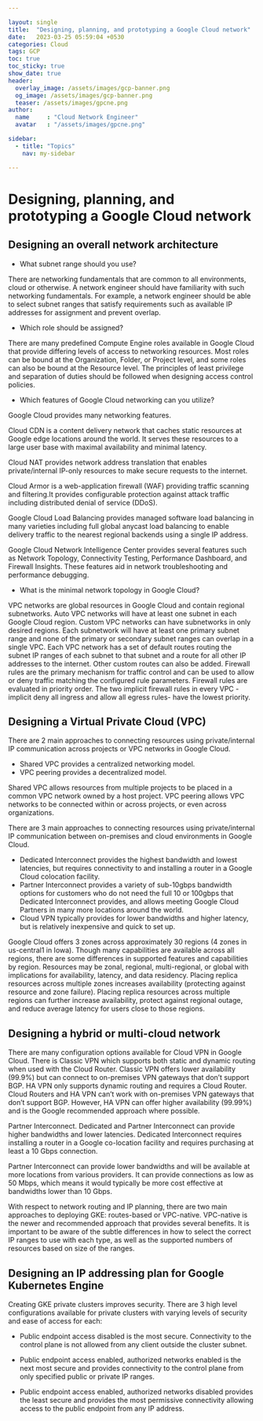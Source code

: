 ```yaml
---

layout: single
title:  "Designing, planning, and prototyping a Google Cloud network"
date:   2023-03-25 05:59:04 +0530
categories: Cloud
tags: GCP
toc: true
toc_sticky: true
show_date: true
header:
  overlay_image: /assets/images/gcp-banner.png
  og_image: /assets/images/gcp-banner.png
  teaser: /assets/images/gpcne.png
author:
  name     : "Cloud Network Engineer"
  avatar   : "/assets/images/gpcne.png"

sidebar:
  - title: "Topics"
    nav: my-sidebar

---
```


# Designing, planning, and prototyping a Google Cloud network

## Designing an overall network architecture

- What subnet range should you use?

There are networking fundamentals that are common to all environments, cloud or otherwise. A network engineer should have familiarity with such networking fundamentals. For example, a network engineer should be able to select subnet ranges that satisfy requirements such as available IP addresses for assignment and prevent overlap.

- Which role should be assigned?

There are many predefined Compute Engine roles available in Google Cloud that provide differing levels of access to networking resources. Most roles can be bound at the Organization, Folder, or Project level, and some roles can also be bound at the Resource level. The principles of least privilege and separation of duties should be followed when designing access control policies.

- Which features of Google Cloud networking can you utilize? 

Google Cloud provides many networking features. 

Cloud CDN is a content delivery network that caches static resources at Google edge locations around the world. It serves these resources to a large user base with maximal availability and minimal latency. 

Cloud NAT provides network address translation that enables private/internal IP-only resources to make secure requests to the internet. 

Cloud Armor is a web-application firewall (WAF) providing traffic scanning and filtering.It provides configurable protection against attack traffic including distributed denial of service (DDoS). 

Google Cloud Load Balancing provides managed software load balancing in many varieties including full global anycast load balancing to enable delivery traffic to the nearest regional backends using a single IP address. 

Google Cloud Network Intelligence Center provides several features such as Network Topology, Connectivity Testing, Performance Dashboard, and Firewall Insights. These features aid in network troubleshooting and performance debugging.

- What is the minimal network topology in Google Cloud?

VPC networks are global resources in Google Cloud and contain regional subnetworks.
Auto VPC networks will have at least one subnet in each Google Cloud region. 
Custom VPC networks can have subnetworks in only desired regions. Each subnetwork will have at least one primary subnet range and none of the primary or secondary subnet ranges can overlap in a single VPC. Each VPC network has a set of default routes routing the subnet IP ranges of each subnet to that subnet and a route for all other IP addresses to the internet. Other custom routes can also be added. Firewall rules are the primary mechanism for traffic control and can be used to allow or deny traffic matching the configured rule parameters. Firewall rules are evaluated in priority order. The two implicit firewall rules in every VPC - implicit deny all ingress and allow all egress rules- have the lowest priority.



## Designing a Virtual Private Cloud (VPC)


There are 2 main approaches to connecting resources using private/internal IP communication across projects or VPC networks in Google Cloud. 
- Shared VPC provides a centralized networking model. 
- VPC peering provides a decentralized model. 

Shared VPC allows resources from multiple projects to be placed in a common VPC network owned by a host project. 
VPC peering allows VPC networks to be connected within or across projects, or even across organizations.

There are 3 main approaches to connecting resources using private/internal IP
communication between on-premises and cloud environments in Google Cloud.
- Dedicated Interconnect provides the highest bandwidth and lowest latencies, but
requires connectivity to and installing a router in a Google Cloud colocation facility.
- Partner Interconnect provides a variety of sub-10gbps bandwidth options for
customers who do not need the full 10 or 100gbps that Dedicated Interconnect
provides, and allows meeting Google Cloud Partners in many more locations around
the world. 
- Cloud VPN typically provides for lower bandwidths and higher latency, but
is relatively inexpensive and quick to set up.



Google Cloud offers 3 zones across approximately 30 regions (4 zones in us-central1 in Iowa). Though many capabilities are available across all regions, there are some differences in supported features and capabilities by region. Resources may be zonal, regional, multi-regional, or global with implications for availability, latency, and data residency. Placing replica resources across multiple zones increases availability (protecting against resource and zone failure). Placing replica resources across multiple regions can further increase availability, protect against regional outage, and reduce average latency for users close to those regions.

## Designing a hybrid or multi-cloud network

There are many configuration options available for Cloud VPN in Google Cloud. There is Classic VPN which supports both static and dynamic routing when used with the Cloud Router. Classic VPN offers lower availability (99.9%) but can connect to on-premises VPN gateways that don’t support BGP. HA VPN only supports dynamic routing and requires a Cloud Router. Cloud Routers and HA VPN can’t work with on-premises VPN gateways that don’t support BGP. However, HA VPN can offer higher availability (99.99%) and is the Google recommended approach where possible.



Partner Interconnect. Dedicated and Partner Interconnect can provide higher bandwidths and lower latencies. Dedicated Interconnect requires installing a router in a Google co-location facility and requires purchasing at least a 10 Gbps connection.

Partner Interconnect can provide lower bandwidths and will be available at more locations from various providers. It can provide connections as low as 50 Mbps, which means it would typically be more cost effective at bandwidths lower than 10 Gbps.

With respect to network routing and IP planning, there are two main approaches to deploying GKE: routes-based or VPC-native. VPC-native is the newer and recommended approach that provides several benefits. It is important to be aware of the subtle differences in how to select the correct IP ranges to use with each type, as well as the supported numbers of resources based on size of the ranges.

## Designing an IP addressing plan for Google Kubernetes Engine

Creating GKE private clusters improves security. There are 3 high level configurations available for private clusters with varying levels of security and ease of access for each:

- Public endpoint access disabled is the most secure. Connectivity to the control plane is not allowed from any client outside the cluster subnet.

- Public endpoint access enabled, authorized networks enabled is the next most secure and provides connectivity to the control plane from only specified public or private IP ranges.

- Public endpoint access enabled, authorized networks disabled provides the least secure and provides the most permissive connectivity allowing access to the public endpoint from any IP address.